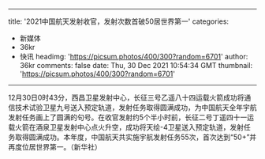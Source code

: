 
---
title: '2021中国航天发射收官，发射次数首破50居世界第一'
categories: 
 - 新媒体
 - 36kr
 - 快讯
headimg: 'https://picsum.photos/400/300?random=6701'
author: 36kr
comments: false
date: Thu, 30 Dec 2021 10:54:34 GMT
thumbnail: 'https://picsum.photos/400/300?random=6701'
---

<div>   
12月30日0时43分，西昌卫星发射中心，长征三号乙遥八十四运载火箭成功将通信技术试验卫星九号送入预定轨道，发射任务取得圆满成功，为中国航天全年宇航发射任务画上了圆满的句号。在收官发射约5个半小时前，长征二号丁遥四十一运载火箭在酒泉卫星发射中心点火升空，成功将天绘-4卫星送入预定轨道，发射任务取得圆满成功。本年度，中国航天共实施宇航发射任务55次，首次达到“50+”并再度位居世界第一。（新华社）  
</div>
            